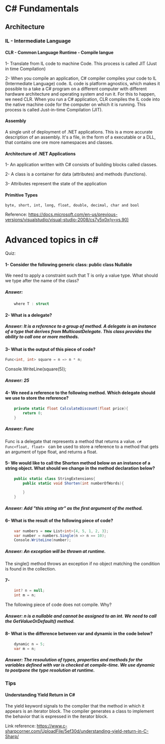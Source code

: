 # C# Fundamentals



## Architecture

### IL - Intermediate Language
#### CLR - Common Language Runtime - Compile langue
   1- Translate from IL code to machine Code. This process is called JIT (Just in time Compilation)
   
   2- When you compile an application, C# compiler compiles your code to IL (Intermediate Language) code. IL code is platform agnostics, which makes it possible to a take a C# program on a different computer with different hardware architecture and operating system and run it. For this to happen, we need CLR. When you run a C# application, CLR compiles the IL code into the native machine code for the computer on which it is running. This process is called Just-in-time Compilation (JIT).

#### Assembly
A single unit of deployment of .NET applications.
This is a more accurate description of an assembly. It's a file, in the form of a executable or a DLL, that contains one ore more namespaces and classes.

#### Architecture of .NET Applications
   1- An application written with C# consists of building blocks called classes.
   
   2- A class is a container for data (attributes) and methods (functions).
   
   3- Attributes represent the state of the application

#### Primitive Types
    byte, short, int, long, float, double, decimal, char and bool
Reference: https://docs.microsoft.com/en-us/previous-versions/visualstudio/visual-studio-2008/cs7y5x0x(v=vs.90)




# Advanced topics in c#
Quiz:
#### 1- Consider the following generic class: public class Nullable<T>
We need to apply a constraint such that T is only a value type. What should we type after the name of the class?
##### Answer: 
```c#
    where T : struct
```

#### 2- What is a delegate?
##### Answer: It is a reference to a group of method. A delegate is an instance of a type that derives from MulticastDelegate. This class provides the ability to call one or more methods.

#### 3- What is the output of this piece of code?
```c#
Func<int, int> square = n => n * n;
```
Console.WriteLine(square(5));
##### Answer: 25

#### 4- We need a reference to the following method. Which delegate should we use to store the reference?
```c#
    private static float CalculateDiscount(float price){
        return 0;
    }
```
##### Answer: Func
Func is a delegate that represents a method that returns a value. ```c# Func<float, float> ``` can be used to store a reference to a method that gets an argument of type float, and returns a float.

#### 5- We would like to call the Shorten method below on an instance of a string object. What should we change in the method declaration below?
```c#
    public static class StringExtensions{
        public static void Shorten(int numberOfWords){
            
        }
    }
```
##### Answer: Add "this string str" as the first argument of the method.

#### 6- What is the result of the following piece of code?
```c#
    var numbers = new List<int>{4, 5, 1, 2, 3};
    var number = numbers.Single(n => n == 10);
    Console.WriteLine(number);
```
##### Answer: An exception will be thrown at runtime.
The single() method throws an exception if no object matching the condition is found in the collection.

#### 7- 
```c#
    int? n = null;
    int m = n;
```
The following piece of code does not compile. Why?
##### Answer: n is a nullable and cannot be assigned to an int. We need to call the GetValueOrDefault() method.

#### 8- What is the difference between var and dynamic in the code below?
```c#
    dynamic n = 5;
    var m = n;
```
##### Answer: The resoulution of types, properties and methods for the variables defined with var is checked at compile-time. We use dynamic to postpone the type resolution at runtime.


### Tips
#### Understanding Yield Return in C#
The yield keyword signals to the compiler that the method in which it appears is an iterator block. The compiler generates a class to implement the behavior that is expressed in the iterator block.

Link reference: https://www.c-sharpcorner.com/UploadFile/5ef30d/understanding-yield-return-in-C-Sharp/
